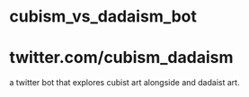 # cubism_vs_dadaism_bot
# twitter.com/cubism_dadaism

a twitter bot that explores cubist art alongside and dadaist art. 
